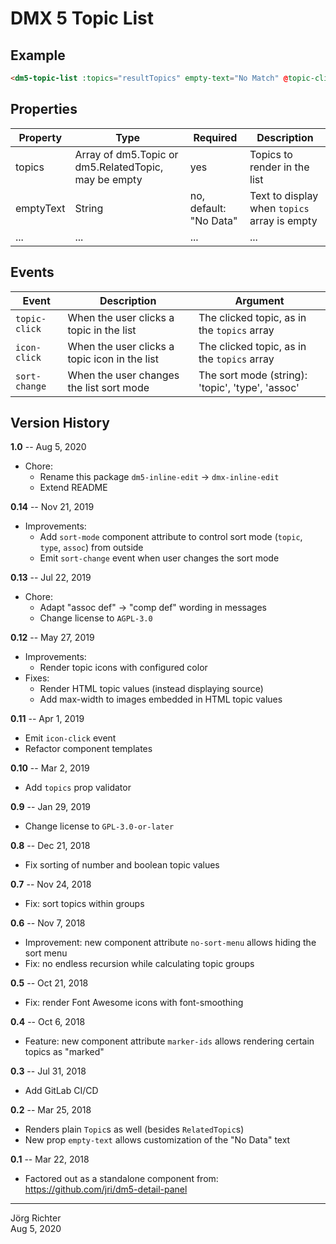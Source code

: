 # DMX 5 Topic List

## Example

```html
<dm5-topic-list :topics="resultTopics" empty-text="No Match" @topic-click="myHandler">
```

## Properties

| Property  | Type                                                  | Required               | Description                                  |
| --------  | ----                                                  | --------               | -----------                                  |
| topics    | Array of dm5.Topic or dm5.RelatedTopic, may be empty  | yes                    | Topics to render in the list                 |
| emptyText | String                                                | no, default: "No Data" | Text to display when `topics` array is empty |
| ...       | ...                                                   | ...                    | ...                                          |

## Events

| Event         | Description                                   | Argument                                         |
| -----         | -----------                                   | --------                                         |
| `topic-click` | When the user clicks a topic in the list      | The clicked topic, as in the `topics` array      |
| `icon-click`  | When the user clicks a topic icon in the list | The clicked topic, as in the `topics` array      |
| `sort-change` | When the user changes the list sort mode      | The sort mode (string): 'topic', 'type', 'assoc' |

## Version History

**1.0** -- Aug 5, 2020

* Chore:
    * Rename this package `dm5-inline-edit` -> `dmx-inline-edit`
    * Extend README

**0.14** -- Nov 21, 2019

* Improvements:
    * Add `sort-mode` component attribute to control sort mode (`topic`, `type`, `assoc`) from outside
    * Emit `sort-change` event when user changes the sort mode

**0.13** -- Jul 22, 2019

* Chore:
    * Adapt "assoc def" -> "comp def" wording in messages
    * Change license to `AGPL-3.0`

**0.12** -- May 27, 2019

* Improvements:
    * Render topic icons with configured color
* Fixes:
    * Render HTML topic values (instead displaying source)
    * Add max-width to images embedded in HTML topic values

**0.11** -- Apr 1, 2019

* Emit `icon-click` event
* Refactor component templates

**0.10** -- Mar 2, 2019

* Add `topics` prop validator

**0.9** -- Jan 29, 2019

* Change license to `GPL-3.0-or-later`

**0.8** -- Dec 21, 2018

* Fix sorting of number and boolean topic values

**0.7** -- Nov 24, 2018

* Fix: sort topics within groups

**0.6** -- Nov 7, 2018

* Improvement: new component attribute `no-sort-menu` allows hiding the sort menu
* Fix: no endless recursion while calculating topic groups

**0.5** -- Oct 21, 2018

* Fix: render Font Awesome icons with font-smoothing

**0.4** -- Oct 6, 2018

* Feature: new component attribute `marker-ids` allows rendering certain topics as "marked"

**0.3** -- Jul 31, 2018

* Add GitLab CI/CD

**0.2** -- Mar 25, 2018

* Renders plain `Topic`s as well (besides `RelatedTopic`s)
* New prop `empty-text` allows customization of the "No Data" text

**0.1** -- Mar 22, 2018

* Factored out as a standalone component from:  
  https://github.com/jri/dm5-detail-panel

------------
Jörg Richter  
Aug 5, 2020
